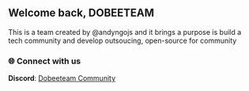 ## Welcome back, DOBEETEAM

This is a team created by @andyngojs and it brings a purpose is build a tech community and develop outsoucing, open-source for community

### 🌐 Connect with us
**Discord**: [Dobeeteam Community](https://discord.com/invite/3CfxS5rmdp)


